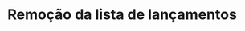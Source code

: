 ---
title: Remoção da lista de lançamentos
api:
  file: readme-hml-corebank.json
  operationId: delete_v1-core-banking-launch-many
hidden: false
---